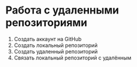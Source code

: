 # **Работа с удаленными репозиториями**

1. Создать аккаунт на GitHub
2. Создать локальный репозиторий 
3. Создать удаленный репозиторий
4. Связать локальный репозиторий с удалённым